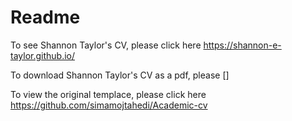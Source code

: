 
# Readme 

To see Shannon Taylor's CV, please click here https://shannon-e-taylor.github.io/ 

To download Shannon Taylor's CV as a pdf, please []

To view the original templace, please click here https://github.com/simamojtahedi/Academic-cv 

